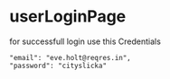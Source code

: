 # userLoginPage

for successfull login use this Credentials

    "email": "eve.holt@reqres.in",
    "password": "cityslicka"